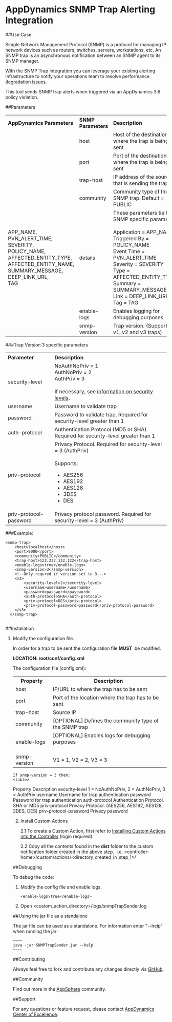 # AppDynamics SNMP Trap Alerting Integration

##Use Case

Simple Network Management Protocol (SNMP) is a protocol for managing IP network devices such as routers, switches, servers, workstations, etc. An SNMP trap is an asynchronous notification between an SNMP agent to its SNMP manager.

With the SNMP Trap integration you can leverage your existing alerting infrastructure to notify your operations team to resolve performance degradation issues.

This tool sends SNMP trap alerts when triggered via an AppDynamics 3.6 policy violation.

##Parameters
<table>
<tbody>
<tr>
<th align="left">AppDynamics Parameters </th>
<th align="left">SNMP Parameters </th>
<th align="left">Description </th>
</tr>
<tr>
<td align="left">&nbsp;</td>
<td align="left">host </td>
<td align="left">Host of the destination where the trap is being sent </td>
</tr>
<tr>
<td align="left">&nbsp;</td>
<td align="left">port </td>
<td align="left">Port of the destination where the trap is being sent </td>
</tr>
<tr>
<td align="left">&nbsp;</td>
<td align="left"> trap-host </td>
<td align="left"> IP address of the source that is sending the trap </td>
</tr>
<tr>
<td align="left">&nbsp;</td>
<td align="left"> community </td>
<td align="left"> Community type of the SNMP trap. Default = PUBLIC <br class="atl-forced-newline" /> </td>
</tr>
<tr>
<td align="left">APP_NAME, PVN_ALERT_TIME,<br class="atl-forced-newline" /> SEVERITY,<br class="atl-forced-newline" /> POLICY_NAME,<br class="atl-forced-newline" /> AFFECTED_ENTITY_TYPE,<br class="atl-forced-newline" /> AFFECTED_ENTITY_NAME,<br class="atl-forced-newline" />
SUMMARY_MESSAGE, <br class="atl-forced-newline" /> DEEP_LINK_URL,<br class="atl-forced-newline" />
TAG </td>
<td align="left">details </td>
<td align="left">These parameters tie to SNMP specific params:
<br class="atl-forced-newline" />
<br class="atl-forced-newline" /> 
Application = APP_NAME
<br class="atl-forced-newline" /> 
Triggered By = POLICY_NAME
<br class="atl-forced-newline" /> 
Event Time = PVN_ALERT_TIME
<br class="atl-forced-newline" /> 
Severity = SEVERITY
<br class="atl-forced-newline" /> 
Type = AFFECTED_ENTITY_TYPE
<br class="atl-forced-newline" /> 
Summary = SUMMARY_MESSAGE
<br class="atl-forced-newline" /> 
Link = DEEP_LINK_URL
<br class="atl-forced-newline" />
Tag = TAG </td>
</tr>
<tr>
<td align="left">&nbsp;</td>
<td align="left"> enable-logs </td>
<td align="left"> Enables logging for debugging purposes </td>
</tr>
<tr>
<td align="left">&nbsp;</td>
<td align="left"> snmp-version </td>
<td align="left"> Trap version. (Supports v1, v2 and v3 traps) <br class="atl-forced-newline" /> </td>
</tr>
</tbody>
</table>

###Trap Version 3 specific parameters

<table><tbody>
<tr>
<th align="left">Parameter </th>
<th align="left">Description </th>
</tr><tr>
<td > security-level </td>
<td align="left"> NoAuthNoPriv = 1&nbsp; <br class="atl-forced-newline" />
AuthNoPriv = 2 <br class="atl-forced-newline" />
AuthPriv = 3 <br class="atl-forced-newline" />
<br class="atl-forced-newline" />
If necessary, see <a href="http://www.webnms.com/simulator/help/sim_network/netsim_conf_snmpv3.html">information on security levels</a>.
</td>
</tr>
<tr>
<td align="left"> username </td>
<td align="left"> Username to validate trap </td>
</tr>
<tr>
<td align="left"> password </td>
<td align="left"> Password to validate trap. Required for security-level greater than 1 </td>
</tr>
<tr>
<td align="left"> auth-protocol </td>
<td align="left"> Authentication Protocol (MD5 or SHA). Required for security-level greater than 1 </td>
</tr>
<tr>
<td align="left"> priv-protocol </td>
<td align="left"> Privacy Protocol. Required for security-level = 3 (AuthPriv) <br class="atl-forced-newline" />
<br class="atl-forced-newline" />
Supports: <br class="atl-forced-newline" />
<ul>
	<li>AES256</li>
	<li>AES192</li>
	<li>AES128</li>
	<li>3DES</li>
	<li>DES</li>
</ul>
</td>
</tr>
<tr>
<td align="left"> priv-protocol-password </td>
<td align="left"> Privacy protocol password. Required for security-level = 3 (AuthPriv) </td>
</tr>
</tbody>
</table>

###Example:

~~~~
<snmp-trap>
	<host>localhost</host>
    <port>9000</port>    
    <community>PUBLIC</community>     
    <trap-host>123.232.132.122</trap-host>     
    <enable-logs>true</enable-logs>     
    <snmp-version>3</snmp-version>     
    <!--Only requred if version set to 3.-->     
    <v3>         
    	<security-level>2</security-level>         
    	<username>username</username>         
   		<password>password</password>         
    	<auth-protocol>SHA</auth-protocol>         
    	<priv-protocol>DES</priv-protocol>         
    	<priv-protocol-password>password</priv-protocol-password>     
  	</v3> 
  </snmp-trap> 
         
~~~~

##Installation

1. Modify the configuration file.

    In order for a trap to be sent the configuration file **MUST**  be
modified.

    **LOCATION: root/conf/config.xml**

    The configuration file (config.xml):

    <table class='confluenceTable'>
    <tbody>
<tr>
<th class='confluenceTh'> Property </th>
<th class='confluenceTh'> Description </th>
</tr>
<tr>
<td class='confluenceTd'> host </td>
<td class='confluenceTd'> IP/URL to where the trap has to be sent </td>
</tr>
<tr>
<td class='confluenceTd'> port </td>
<td class='confluenceTd'> Port of the location where the trap has to be sent </td>
</tr>
<tr>
<td class='confluenceTd'> trap-host </td>
<td class='confluenceTd'> Source IP </td>
</tr>
<tr>
<td class='confluenceTd'> community </td>
<td class='confluenceTd'> [OPTIONAL] Defines the community type of the SNMP trap&nbsp; <br class="atl-forced-newline" /> </td>
</tr>
<tr>
<td class='confluenceTd'> enable-logs&nbsp; <br class="atl-forced-newline" /> </td>
<td class='confluenceTd'> [OPTIONAL] Enables logs for debugging purposes&nbsp; <br class="atl-forced-newline" />
<br class="atl-forced-newline" /> </td>
</tr>
<tr>
<td class='confluenceTd'> snmp-version </td>
<td class='confluenceTd'> V1 = 1, V2 = 2, V3 = 3 </td>
</tr>
</tbody>
</table>


    If snmp-version = 3 then:
    <table>
<tbody>
<tr>
<th class='confluenceTh'> Property </th>
<th class='confluenceTh'> Description </th>
</tr>
<tr>
<td class='confluenceTd'> security-level </td>
<td class='confluenceTd'> 1 = NoAuthNoPriv, 2 = AuthNoPriv, 3 = AuthPriv </td>
</tr>
<tr>
<td class='confluenceTd'> username </td>
<td class='confluenceTd'> Username for trap authentication </td>
</tr>
<tr>
<td class='confluenceTd'> password </td>
<td class='confluenceTd'> Password for trap authentication </td>
</tr>
<tr>
<td class='confluenceTd'> auth-protocol </td>
<td class='confluenceTd'> Authentication Protocol. SHA or MD5 </td>
</tr>
<tr>
<td class='confluenceTd'> priv-protocol </td>
<td class='confluenceTd'> Privacy Protocol. (AES256, AES192, AES128, 3DES, DES) </td>
</tr>
<tr>
<td class='confluenceTd'> priv-protocol-password </td>
<td class='confluenceTd'> Privacy password </td>
</tr>
</tbody>
</table>


2. Install Custom Actions

    2.1  To create a Custom Action, first refer to [Installing Custom
    Actions into the
    Controller](http://docs.appdynamics.com/display/PRO12S/Configure+Custom+Notifications#ConfigureCustomNotifications-InstallingCustomActionsontheController) (login required).

    2.2  Copy all the contents found in the **dist** folder to the custom
    notification folder created in the above step. 
     i.e.
    \<controller-home\>/custom/actions/\<directory\_created\_in\_step\_1\>/

##Debugging

To debug the code:

1.  Modify the config file and enable logs.


	~~~~
    <enable-logs>true</enable-logs>
	~~~~

2.  Open \<custom\_action\_directory\>/logs/snmpTrapSender.log

##Using the jar file as a standalone

The jar file can be used as a standalone. For information enter "--help" when running the jar:

	~~~~
    java -jar SNMPTrapSender.jar --help
   	~~~~



##Contributing

Always feel free to fork and contribute any changes directly via [GitHub](https://github.com/Appdynamics/snmptrap-alerting-extension).

##Community

Find out more in the [AppSphere](http://appsphere.appdynamics.com/t5/Extensions/SNMP-Trap-Alerting-Extension/idi-p/825) community.

##Support

For any questions or feature request, please contact [AppDynamics Center of Excellence](mailto:ace-request@appdynamics.com).
